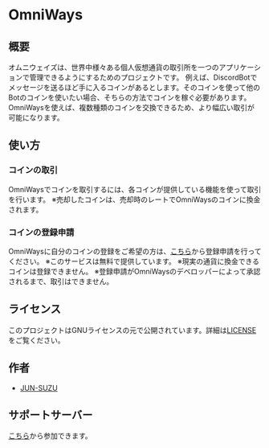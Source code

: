 # OmniWays
## 概要
オムニウェイズは、世界中様々ある個人仮想通貨の取引所を一つのアプリケーションで管理できるようにするためのプロジェクトです。
例えば、DiscordBotでメッセージを送るほど手に入るコインがあるとします。そのコインを使って他のBotのコインを使いたい場合、そちらの方法でコインを稼ぐ必要があります。OmniWaysを使えば、複数種類のコインを交換できるため、より幅広い取引が可能になります。
## 使い方
### コインの取引
OmniWaysでコインを取引するには、各コインが提供している機能を使って取引を行います。
※売却したコインは、売却時のレートでOmniWaysのコインに換金されます。
### コインの登録申請
OmniWaysに自分のコインの登録をご希望の方は、[こちら](https://omniways.jun-suzu.net/register/)から登録申請を行ってください。
※このサービスは無料で提供しています。
※現実の通貨に換金できるコインは登録できません。
※登録申請がOmniWaysのデベロッパーによって承認されるまで、取引はできません。
## ライセンス
このプロジェクトはGNUライセンスの元で公開されています。詳細は[LICENSE](https://github.com/jun-suzu/OmniWays/blob/main/LICENSE)をご覧ください。
## 作者
- [JUN-SUZU](https://jun-suzu.net)
## サポートサーバー
[こちら](https://discord.gg/3M2jSCnzmN)から参加できます。
